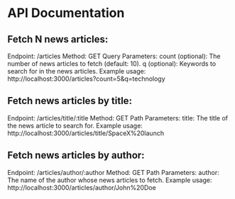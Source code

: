 # API Documentation

## Fetch N news articles:

Endpoint: /articles
Method: GET
Query Parameters:
count (optional): The number of news articles to fetch (default: 10).
q (optional): Keywords to search for in the news articles.
Example usage: http://localhost:3000/articles?count=5&q=technology

## Fetch news articles by title:

Endpoint: /articles/title/:title
Method: GET
Path Parameters:
title: The title of the news article to search for.
Example usage: http://localhost:3000/articles/title/SpaceX%20launch

## Fetch news articles by author:

Endpoint: /articles/author/:author
Method: GET
Path Parameters:
author: The name of the author whose news articles to fetch.
Example usage: http://localhost:3000/articles/author/John%20Doe